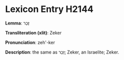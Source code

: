 # Lexicon Entry H2144

**Lemma**: זֶכֶר

**Transliteration (xlit)**: Zeker

**Pronunciation**: zeh'-ker

**Description**:
the same as זֵכֶר; Zeker, an Israelite; Zeker.
